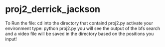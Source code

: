 # proj2_derrick_jackson

To Run the file:
cd into the directory that containd proj2.py
activate your environment
type: python proj2.py
you will see the output of the bfs search and a video file will be saved in the directory based on the positions you input!